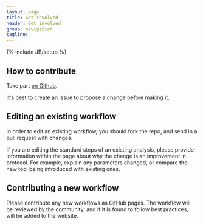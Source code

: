 ```yaml
---
layout: page
title: Get involved
header: Get involved
group: navigation
tagline:
---
```

{% include JB/setup %}

## How to contribute

Take part [on Github](https://github.com/Blahah/orb14_bestpractice).

It's best to create an issue to propose a change before making it.

## Editing an existing workflow

In order to edit an existing workflow, you should fork the repo, and send in a pull request with changes.

If you are editing the standard steps of an existing analysis, please provide information within the page about why the change is an improvement in protocol. For example, explain any parameters changed, or compare the new tool being introduced with existing ones.

## Contributing a new workflow

Please contribute any new workflows as GitHub pages. The workflow will be reviewed by the community, and if it is found to follow best practices, will be added to the website.

